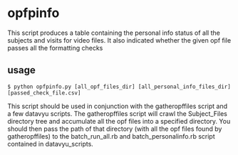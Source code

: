 # opfpinfo

This script produces a table containing the personal info status of all the subjects and visits for video files.
It also indicated whether the given opf file passes all the formatting checks


## usage

```
$ python opfpinfo.py [all_opf_files_dir] [all_personal_info_files_dir] [passed_check_file.csv]
```

This script should be used in conjunction with the gatheropffiles script and a few datavyu scripts.
The gatheropffiles script will crawl the Subject_Files directory tree and accumulate all the opf files
into a specified directory. You should then pass the path of that directory (with all the opf files found
  by gatheropffiles) to the batch_run_all.rb and batch_personalinfo.rb script contained in datavyu_scripts.

